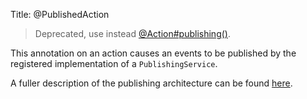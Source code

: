 Title: @PublishedAction

[//]: # (content copied to _user-guide_xxx)

> Deprecated, use instead [@Action#publishing()](./Action.html).

This annotation on an action causes an events to be published by the registered implementation of a `PublishingService`.

A fuller description of the publishing architecture can be found [here](http://isis.apache.org/reference/services/publishing-service.html).
